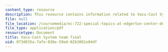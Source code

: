 ```yaml
---
content_type: resource
description: This resource contains information related to Vacu-Cast System team final.
file: null
file_location: /coursemedia/ec-722-special-topics-at-edgerton-center-developing-world-prosthetics-spring-2010/073d635a7afe026e59ed02b3081e04df_MITEC_722S10_vacucast_fnal.pdf
file_type: application/pdf
resourcetype: Document
title: Vacu-Cast System team final
uid: 073d635a-7afe-026e-59ed-02b3081e04df
---
```


